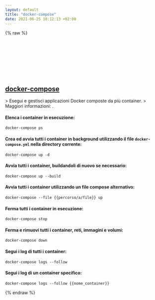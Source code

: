 ```yaml
---
layout: default
title: "docker-compose"
date: 2021-06-25 18:12:13 +02:00
---
```

{% raw %}
<h2 id="docker-compose">
  <a href="/it/common/docker-compose.html">docker-compose</a> <a href="#docker-compose"><svg class="icon">
    <use href="/assets/images/unicode_sprite.svg#link" />
  </svg></a>
</h2>
> Esegui e gestisci applicazioni Docker composte da più container.
> Maggiori informazioni: <https://docs.docker.com/compose/reference/overview/>.

#### Elenca i container in esecuzione:
```shell
docker-compose ps
```
#### Crea ed avvia tutti i container in background utilizzando il file `docker-compose.yml` nella directory corrente:
```shell
docker-compose up -d
```
#### Avvia tutti i container, buildandoli di nuovo se necessario:
```shell
docker-compose up --build
```
#### Avvia tutti i container utilizzando un file compose alternativo:
```shell
docker-compose --file {{percorso/a/file}} up
```
#### Ferma tutti i container in esecuzione:
```shell
docker-compose stop
```
#### Ferma e rimuovi tutti i container, reti, immagini e volumi:
```shell
docker-compose down
```
#### Segui i log di tutti i container:
```shell
docker-compose logs --follow
```
#### Segui i log di un container specifico:
```shell
docker-compose logs --follow {{nome_container}}
```
{% endraw %}